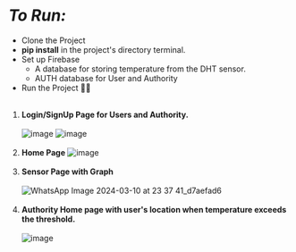 # *To Run:* #
* Clone the Project
* **pip install** in the project's directory terminal.
* Set up Firebase
    * A database for storing temperature from the DHT sensor.
    * AUTH database for User and Authority
* Run the Project 🙂🥸
<br></br>


1. **Login/SignUp Page for Users and Authority.**
<br></br>
![image](https://github.com/DM1ShRa/MiniProjectVI/assets/107783346/5ff9e09c-e924-42e5-a4d2-f965e3d5a920)
![image](https://github.com/DM1ShRa/MiniProjectVI/assets/107783346/8b75c60b-d671-4bde-b979-af3ec967bf9c)
<br></br>
2. **Home Page**
![image](https://github.com/DM1ShRa/MiniProjectVI/assets/107783346/3b6ca1e0-bb7a-4e61-9f7f-48c660c5cf4a)
<br></br>
3. **Sensor Page with Graph**
<br></br>
![WhatsApp Image 2024-03-10 at 23 37 41_d7aefad6](https://github.com/DM1ShRa/MiniProjectVI/assets/107783346/ff2a8281-397b-45ec-86a2-d3ad5a4c5a50)
<br></br>
4. **Authority Home page with user's location when temperature exceeds the threshold.**
<br></br>
![image](https://github.com/DM1ShRa/MiniProjectVI/assets/107783346/1f095bee-112d-4d4f-8877-e750d35bccf4)








